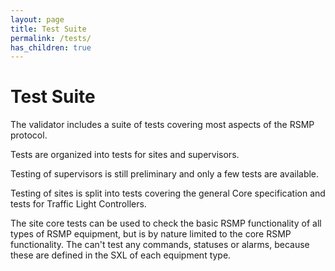```yaml
---
layout: page
title: Test Suite
permalink: /tests/
has_children: true
---
```


# Test Suite
The validator includes a suite of tests covering most aspects of the RSMP protocol.

Tests are organized into tests for sites and supervisors.

Testing of supervisors is still preliminary and only a few tests are available.

Testing of sites is split into tests covering the general Core specification and tests for Traffic Light Controllers.

The site core tests can be used to check the basic RSMP functionality of all types of RSMP equipment, but is by nature  limited to the core RSMP functionality. The can't test any commands, statuses or alarms, because these are defined in the SXL of each equipment type.

